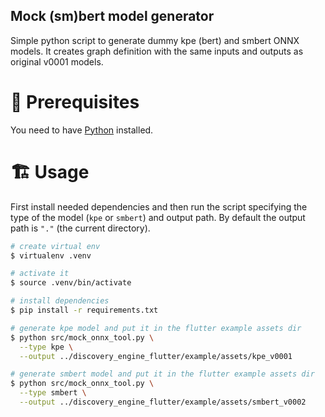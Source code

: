 ## Mock (sm)bert model generator

Simple python script to generate dummy kpe (bert) and smbert ONNX models. It creates graph definition with the same inputs and outputs as original v0001 models.

# 📌 Prerequisites
You need to have [Python](https://www.python.org/) installed.

# 🏗 Usage

First install needed dependencies and then run the script specifying the type of the model (`kpe` or `smbert`) and output path. By default the output path is `"."` (the current directory).

```sh
# create virtual env
$ virtualenv .venv

# activate it
$ source .venv/bin/activate

# install dependencies
$ pip install -r requirements.txt

# generate kpe model and put it in the flutter example assets dir
$ python src/mock_onnx_tool.py \
  --type kpe \
  --output ../discovery_engine_flutter/example/assets/kpe_v0001

# generate smbert model and put it in the flutter example assets dir
$ python src/mock_onnx_tool.py \
  --type smbert \
  --output ../discovery_engine_flutter/example/assets/smbert_v0002
```
